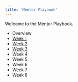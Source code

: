 ```yaml
---
title: 'Mentor Playbook'
---
```


Welcome to the Mentor Playbook.

- Overview
- [Week 1](../../playbooks/mentor-playbook/week-1/)
- [Week 2](../../playbooks/mentor-playbook/week-2/)
- [Week 3](../../playbooks/mentor-playbook/week-3/)
- Week 4
- Week 5
- Week 6
- Week 7
- Week 8